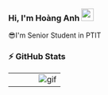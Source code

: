 ### Hi, I'm Hoàng Anh <img src="https://media.giphy.com/media/hvRJCLFzcasrR4ia7z/giphy.gif" width="25px">


😎I'm Senior Student in PTIT


### :zap: GitHub Stats

<table>
<tr>
  <td width="48%">
   
  </td>
  <td width="52%"><img alt="gif" align="right" src="https://media3.giphy.com/media/3wqWPVpbGjSApVUPKr/giphy.gif"/></td>
</tr>
<table>



<br />
<br />



